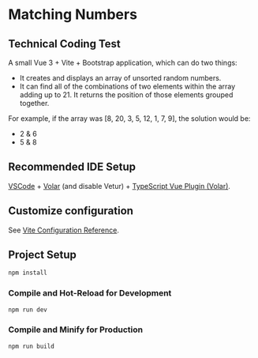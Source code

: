 # Matching Numbers

## Technical Coding Test

A small Vue 3 + Vite + Bootstrap application, which can do two things:

 - It creates and displays an array of unsorted random numbers.
 - It can find all of the combinations of two elements within the array adding up to 21. It returns the position of those elements grouped together.

For example, if the array was [8, 20, 3, 5, 12, 1, 7, 9], the solution would be:

 - 2 & 6
 - 5 & 8

## Recommended IDE Setup

[VSCode](https://code.visualstudio.com/) + [Volar](https://marketplace.visualstudio.com/items?itemName=Vue.volar) (and disable Vetur) + [TypeScript Vue Plugin (Volar)](https://marketplace.visualstudio.com/items?itemName=Vue.vscode-typescript-vue-plugin).

## Customize configuration

See [Vite Configuration Reference](https://vitejs.dev/config/).

## Project Setup

```sh
npm install
```

### Compile and Hot-Reload for Development

```sh
npm run dev
```

### Compile and Minify for Production

```sh
npm run build
```
